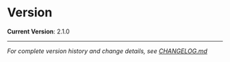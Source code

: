 # Version

**Current Version**: 2.1.0

---

*For complete version history and change details, see [CHANGELOG.md](CHANGELOG.md)*